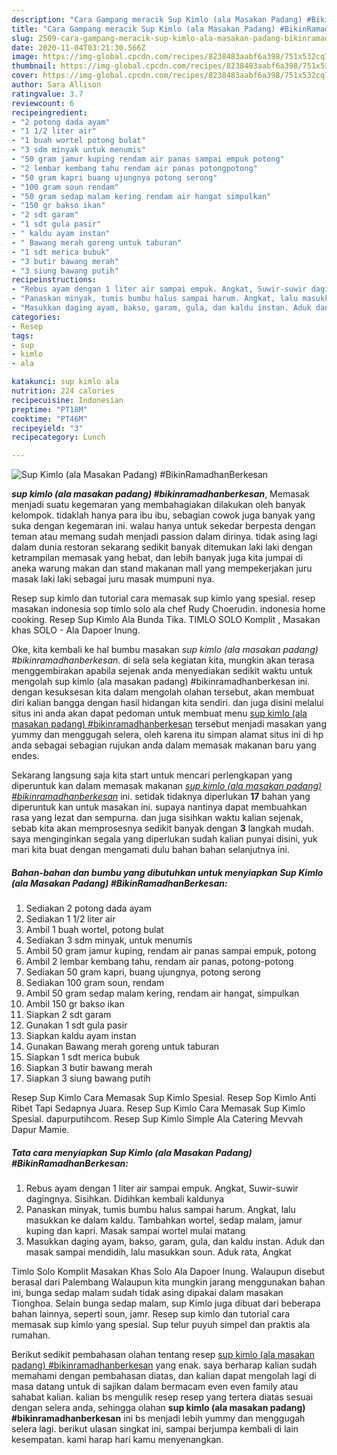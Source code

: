 ```yaml
---
description: "Cara Gampang meracik Sup Kimlo (ala Masakan Padang) #BikinRamadhanBerkesan, Menggugah Selera"
title: "Cara Gampang meracik Sup Kimlo (ala Masakan Padang) #BikinRamadhanBerkesan, Menggugah Selera"
slug: 2509-cara-gampang-meracik-sup-kimlo-ala-masakan-padang-bikinramadhanberkesan-menggugah-selera
date: 2020-11-04T03:21:30.566Z
image: https://img-global.cpcdn.com/recipes/8238483aabf6a398/751x532cq70/sup-kimlo-ala-masakan-padang-bikinramadhanberkesan-foto-resep-utama.jpg
thumbnail: https://img-global.cpcdn.com/recipes/8238483aabf6a398/751x532cq70/sup-kimlo-ala-masakan-padang-bikinramadhanberkesan-foto-resep-utama.jpg
cover: https://img-global.cpcdn.com/recipes/8238483aabf6a398/751x532cq70/sup-kimlo-ala-masakan-padang-bikinramadhanberkesan-foto-resep-utama.jpg
author: Sara Allison
ratingvalue: 3.7
reviewcount: 6
recipeingredient:
- "2 potong dada ayam"
- "1 1/2 liter air"
- "1 buah wortel potong bulat"
- "3 sdm minyak untuk menumis"
- "50 gram jamur kuping rendam air panas sampai empuk potong"
- "2 lembar kembang tahu rendam air panas potongpotong"
- "50 gram kapri buang ujungnya potong serong"
- "100 gram soun rendam"
- "50 gram sedap malam kering rendam air hangat simpulkan"
- "150 gr bakso ikan"
- "2 sdt garam"
- "1 sdt gula pasir"
- " kaldu ayam instan"
- " Bawang merah goreng untuk taburan"
- "1 sdt merica bubuk"
- "3 butir bawang merah"
- "3 siung bawang putih"
recipeinstructions:
- "Rebus ayam dengan 1 liter air sampai empuk. Angkat, Suwir-suwir dagingnya. Sisihkan. Didihkan kembali kaldunya"
- "Panaskan minyak, tumis bumbu halus sampai harum. Angkat, lalu masukkan ke dalam kaldu. Tambahkan wortel, sedap malam, jamur kuping dan kapri. Masak sampai wortel mulai matang"
- "Masukkan daging ayam, bakso, garam, gula, dan kaldu instan. Aduk dan masak sampai mendidih, lalu masukkan soun. Aduk rata, Angkat"
categories:
- Resep
tags:
- sup
- kimlo
- ala

katakunci: sup kimlo ala 
nutrition: 224 calories
recipecuisine: Indonesian
preptime: "PT18M"
cooktime: "PT46M"
recipeyield: "3"
recipecategory: Lunch

---
```



![Sup Kimlo (ala Masakan Padang) #BikinRamadhanBerkesan](https://img-global.cpcdn.com/recipes/8238483aabf6a398/751x532cq70/sup-kimlo-ala-masakan-padang-bikinramadhanberkesan-foto-resep-utama.jpg)

<b><i>sup kimlo (ala masakan padang) #bikinramadhanberkesan</i></b>, Memasak menjadi suatu kegemaran yang membahagiakan dilakukan oleh banyak kelompok. tidaklah hanya para ibu ibu, sebagian cowok juga banyak yang suka dengan kegemaran ini. walau hanya untuk sekedar berpesta dengan teman atau memang sudah menjadi passion dalam dirinya. tidak asing lagi dalam dunia restoran sekarang sedikit banyak ditemukan laki laki dengan ketrampilan memasak yang hebat, dan lebih banyak juga kita jumpai di aneka warung makan dan stand makanan mall yang mempekerjakan juru masak laki laki sebagai juru masak mumpuni nya.

Resep sup kimlo dan tutorial cara memasak sup kimlo yang spesial. resep masakan indonesia sop timlo solo ala chef Rudy Choerudin. indonesia home cooking. Resep Sup Kimlo Ala Bunda Tika. TIMLO SOLO Komplit , Masakan khas SOLO - Ala Dapoer Inung.

Oke, kita kembali ke hal bumbu masakan <i>sup kimlo (ala masakan padang) #bikinramadhanberkesan</i>. di sela sela kegiatan kita, mungkin akan terasa menggembirakan apabila sejenak anda menyediakan sedikit waktu untuk mengolah sup kimlo (ala masakan padang) #bikinramadhanberkesan ini. dengan kesuksesan kita dalam mengolah olahan tersebut, akan membuat diri kalian bangga dengan hasil hidangan kita sendiri. dan juga disini melalui situs ini anda akan dapat pedoman untuk membuat menu <u>sup kimlo (ala masakan padang) #bikinramadhanberkesan</u> tersebut menjadi masakan yang yummy dan menggugah selera, oleh karena itu simpan alamat situs ini di hp anda sebagai sebagian rujukan anda dalam memasak makanan baru yang endes.


Sekarang langsung saja kita start untuk mencari perlengkapan yang diperuntuk kan dalam memasak makanan <u><i>sup kimlo (ala masakan padang) #bikinramadhanberkesan</i></u> ini. setidak tidaknya diperlukan <b>17</b> bahan yang diperuntuk kan untuk masakan ini. supaya nantinya dapat membuahkan rasa yang lezat dan sempurna. dan juga sisihkan waktu kalian sejenak, sebab kita akan memprosesnya sedikit banyak dengan <b>3</b> langkah mudah. saya menginginkan segala yang diperlukan sudah kalian punyai disini, yuk mari kita buat dengan mengamati dulu bahan bahan selanjutnya ini.

<!--inarticleads1-->

##### Bahan-bahan dan bumbu yang dibutuhkan untuk menyiapkan Sup Kimlo (ala Masakan Padang) #BikinRamadhanBerkesan:

1. Sediakan 2 potong dada ayam
1. Sediakan 1 1/2 liter air
1. Ambil 1 buah wortel, potong bulat
1. Sediakan 3 sdm minyak, untuk menumis
1. Ambil 50 gram jamur kuping, rendam air panas sampai empuk, potong
1. Ambil 2 lembar kembang tahu, rendam air panas, potong-potong
1. Sediakan 50 gram kapri, buang ujungnya, potong serong
1. Sediakan 100 gram soun, rendam
1. Ambil 50 gram sedap malam kering, rendam air hangat, simpulkan
1. Ambil 150 gr bakso ikan
1. Siapkan 2 sdt garam
1. Gunakan 1 sdt gula pasir
1. Siapkan  kaldu ayam instan
1. Gunakan  Bawang merah goreng untuk taburan
1. Siapkan 1 sdt merica bubuk
1. Siapkan 3 butir bawang merah
1. Siapkan 3 siung bawang putih


Resep Sup Kimlo Cara Memasak Sup Kimlo Spesial. Resep Sop Kimlo Anti Ribet Tapi Sedapnya Juara. Resep Sup Kimlo Cara Memasak Sup Kimlo Spesial. dapurputihcom. Resep Sup Kimlo Simple Ala Catering Mevvah Dapur Mamie. 

<!--inarticleads2-->

##### Tata cara menyiapkan Sup Kimlo (ala Masakan Padang) #BikinRamadhanBerkesan:

1. Rebus ayam dengan 1 liter air sampai empuk. Angkat, Suwir-suwir dagingnya. Sisihkan. Didihkan kembali kaldunya
1. Panaskan minyak, tumis bumbu halus sampai harum. Angkat, lalu masukkan ke dalam kaldu. Tambahkan wortel, sedap malam, jamur kuping dan kapri. Masak sampai wortel mulai matang
1. Masukkan daging ayam, bakso, garam, gula, dan kaldu instan. Aduk dan masak sampai mendidih, lalu masukkan soun. Aduk rata, Angkat


Timlo Solo Komplit Masakan Khas Solo Ala Dapoer Inung. Walaupun disebut berasal dari Palembang Walaupun kita mungkin jarang menggunakan bahan ini, bunga sedap malam sudah tidak asing dipakai dalam masakan Tionghoa. Selain bunga sedap malam, sup Kimlo juga dibuat dari beberapa bahan lainnya, seperti soun, jamr. Resep sup kimlo dan tutorial cara memasak sup kimlo yang spesial. Sup telur puyuh simpel dan praktis ala rumahan. 

Berikut sedikit pembahasan olahan tentang resep <u>sup kimlo (ala masakan padang) #bikinramadhanberkesan</u> yang enak. saya berharap kalian sudah memahami dengan pembahasan diatas, dan kalian dapat mengolah lagi di masa datang untuk di sajikan dalam bermacam even even family atau sahabat kalian. kalian bs mengulik resep resep yang tertera diatas sesuai dengan selera anda, sehingga olahan <b>sup kimlo (ala masakan padang) #bikinramadhanberkesan</b> ini bs menjadi lebih yummy dan menggugah selera lagi. berikut ulasan singkat ini, sampai berjumpa kembali di lain kesempatan. kami harap hari kamu menyenangkan.
